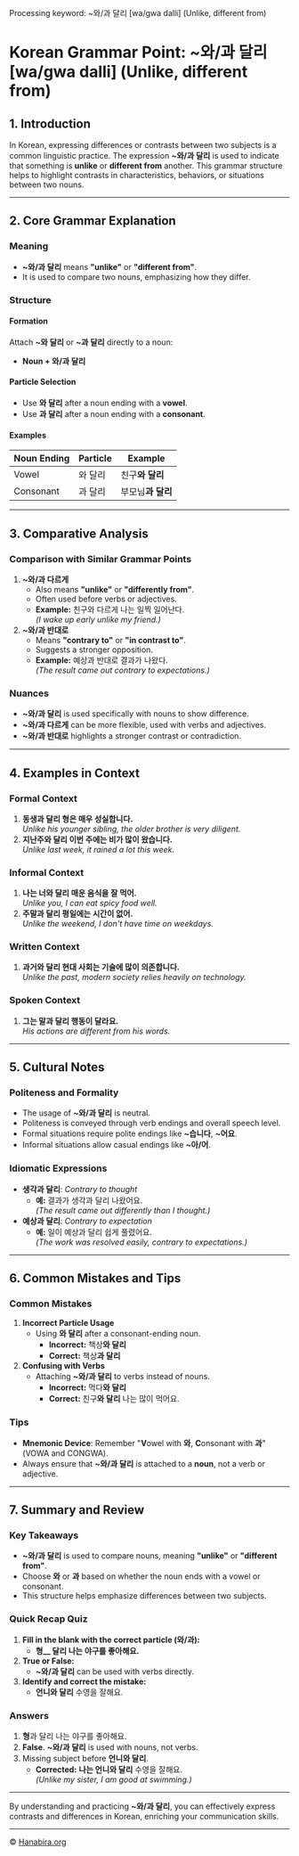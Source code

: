 Processing keyword: ~와/과 달리 [wa/gwa dalli] (Unlike, different from)
# Korean Grammar Point: ~와/과 달리 [wa/gwa dalli] (Unlike, different from)

## 1. Introduction
In Korean, expressing differences or contrasts between two subjects is a common linguistic practice. The expression **~와/과 달리** is used to indicate that something is **unlike** or **different from** another. This grammar structure helps to highlight contrasts in characteristics, behaviors, or situations between two nouns.

---
## 2. Core Grammar Explanation
### Meaning
- **~와/과 달리** means **"unlike"** or **"different from"**.
- It is used to compare two nouns, emphasizing how they differ.
### Structure
#### Formation
Attach **~와 달리** or **~과 달리** directly to a noun:
- **Noun + 와/과 달리**
#### Particle Selection
- Use **와 달리** after a noun ending with a **vowel**.
- Use **과 달리** after a noun ending with a **consonant**.
#### Examples
| Noun Ending     | Particle   | Example            |
|-----------------|------------|--------------------|
| Vowel           | 와 달리    | 친구**와 달리**     |
| Consonant       | 과 달리    | 부모님**과 달리**   |
---
## 3. Comparative Analysis
### Comparison with Similar Grammar Points
1. **~와/과 다르게**
   - Also means **"unlike"** or **"differently from"**.
   - Often used before verbs or adjectives.
   - **Example:** 친구와 다르게 나는 일찍 일어난다.  
     _(I wake up early unlike my friend.)_
2. **~와/과 반대로**
   - Means **"contrary to"** or **"in contrast to"**.
   - Suggests a stronger opposition.
   - **Example:** 예상과 반대로 결과가 나왔다.  
     _(The result came out contrary to expectations.)_
### Nuances
- **~와/과 달리** is used specifically with nouns to show difference.
- **~와/과 다르게** can be more flexible, used with verbs and adjectives.
- **~와/과 반대로** highlights a stronger contrast or contradiction.
---
## 4. Examples in Context
### Formal Context
1. **동생과 달리 형은 매우 성실합니다.**  
   _Unlike his younger sibling, the older brother is very diligent._
2. **지난주와 달리 이번 주에는 비가 많이 왔습니다.**  
   _Unlike last week, it rained a lot this week._
### Informal Context
1. **나는 너와 달리 매운 음식을 잘 먹어.**  
   _Unlike you, I can eat spicy food well._
2. **주말과 달리 평일에는 시간이 없어.**  
   _Unlike the weekend, I don't have time on weekdays._
### Written Context
1. **과거와 달리 현대 사회는 기술에 많이 의존합니다.**  
   _Unlike the past, modern society relies heavily on technology._
### Spoken Context
1. **그는 말과 달리 행동이 달라요.**  
   _His actions are different from his words._
---
## 5. Cultural Notes
### Politeness and Formality
- The usage of **~와/과 달리** is neutral.
- Politeness is conveyed through verb endings and overall speech level.
- Formal situations require polite endings like **~습니다**, **~어요**.
- Informal situations allow casual endings like **~아/어**.
### Idiomatic Expressions
- **생각과 달리**: _Contrary to thought_
  - **예:** 결과가 생각과 달리 나왔어요.  
    _(The result came out differently than I thought.)_
- **예상과 달리**: _Contrary to expectation_
  - **예:** 일이 예상과 달리 쉽게 풀렸어요.  
    _(The work was resolved easily, contrary to expectations.)_
---
## 6. Common Mistakes and Tips
### Common Mistakes
1. **Incorrect Particle Usage**
   - Using **와 달리** after a consonant-ending noun.
     - **Incorrect:** 책상**와 달리**
     - **Correct:** 책상**과 달리**
2. **Confusing with Verbs**
   - Attaching **~와/과 달리** to verbs instead of nouns.
     - **Incorrect:** 먹다**와 달리**
     - **Correct:** 친구**와 달리** 나는 많이 먹어요.
### Tips
- **Mnemonic Device**: Remember "**V**owel with **와**, **C**onsonant with **과**" (VOWA and CONGWA).
- Always ensure that **~와/과 달리** is attached to a **noun**, not a verb or adjective.
---
## 7. Summary and Review
### Key Takeaways
- **~와/과 달리** is used to compare nouns, meaning **"unlike"** or **"different from"**.
- Choose **와** or **과** based on whether the noun ends with a vowel or consonant.
- This structure helps emphasize differences between two subjects.
### Quick Recap Quiz
1. **Fill in the blank with the correct particle (와/과):**
   - **형__ 달리 나는 야구를 좋아해요.**
2. **True or False:**
   - **~와/과 달리** can be used with verbs directly.
3. **Identify and correct the mistake:**
   - **언니와 달리** 수영을 잘해요.
### Answers
1. **형**과 달리 나는 야구를 좋아해요.
2. **False**. **~와/과 달리** is used with nouns, not verbs.
3. Missing subject before **언니와 달리**.
   - **Corrected:** **나는 언니와 달리** 수영을 잘해요.  
     _(Unlike my sister, I am good at swimming.)_
---
By understanding and practicing **~와/과 달리**, you can effectively express contrasts and differences in Korean, enriching your communication skills.

---
© [Hanabira.org](https://hanabira.org)
